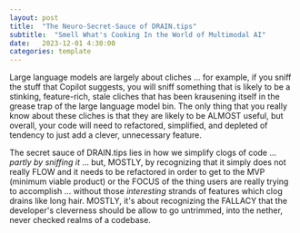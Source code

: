 ```yaml
---
layout: post
title:  "The Neuro-Secret-Sauce of DRAIN.tips"
subtitle:  "Smell What's Cooking In the World of Multimodal AI"
date:   2023-12-01 4:30:00
categories: template
---
```


Large language models are largely about cliches ... for example, if you sniff the stuff that Copilot suggests, you will sniff something that is likely to be a stinking, feature-rich, stale cliches that has been krausening itself in the grease trap of the large language model bin. The only thing that you really know about these cliches is that they are likely to be ALMOST useful, but overall, your code will need to refactored, simplified, and depleted of tendency to just add a clever, unnecessary feature.

The secret sauce of DRAIN.tips lies in how we simplify clogs of code ... *partly by sniffing it* ... but, MOSTLY, by recognizing that it simply does not really FLOW and it needs to be refactored in order to get to the MVP (minimum viable product) or the FOCUS of the thing users are really trying to accomplish ... without those *interesting* strands of features which clog drains like long hair.  MOSTLY, it's about recognizing the FALLACY that the developer's cleverness should be allow to go untrimmed, into the nether, never checked realms of a codebase.